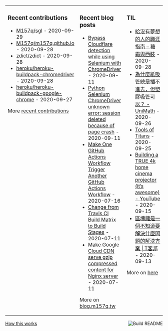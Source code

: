 <table><tr><td valign="top">

### Recent contributions
<!-- recent_contributions starts -->
* [M157q/sgl](https://github.com/M157q/sgl) - 2020-09-29
* [M157q/m157q.github.io](https://github.com/M157q/m157q.github.io) - 2020-09-28
* [zdict/zdict](https://github.com/zdict/zdict) - 2020-09-28
* [heroku/heroku-buildpack-chromedriver](https://github.com/heroku/heroku-buildpack-chromedriver) - 2020-09-28
* [heroku/heroku-buildpack-google-chrome](https://github.com/heroku/heroku-buildpack-google-chrome) - 2020-09-27
<!-- recent_contributions ends -->
More [recent contributions](https://github.com/M157q/M157q/blob/main/recent_contributions.md)
</td><td valign="top">

### Recent blog posts
<!-- blog starts -->
* [Bypass Cloudflare detection while using Selenium with ChromeDriver](https://blog.m157q.tw/posts/2020/09/11/bypass-cloudflare-detection-while-using-selenium-with-chromedriver/) - 2020-09-11
* [Python Selenium ChromeDriver unknown error: session deleted because of page crash](https://blog.m157q.tw/posts/2020/09/11/python-selenium-chromedriver-unknown-error-session-deleted-because-of-page-crash/) - 2020-09-11
* [Make One GitHub Actions Workflow Trigger Another GitHub Actions Workflow](https://blog.m157q.tw/posts/2020/07/16/make-one-github-actions-workflow-trigger-another-github-actions-workflow/) - 2020-07-16
* [Change from Travis CI Build Matrix to Build Stages](https://blog.m157q.tw/posts/2020/07/11/change-from-travis-ci-build-matrix-to-build-stages/) - 2020-07-11
* [Make Google Cloud CDN serve gzip compressed content for Nginx server](https://blog.m157q.tw/posts/2020/07/11/make-google-cloud-cdn-serve-gzip-compressed-content-for-nginx-server/) - 2020-07-11
<!-- blog ends -->
More on [blog.m157q.tw](https://blog.m157q.tw/)
</td><td valign="top">

### TIL
<!-- tils starts -->
* [給沒有夢想的人的職涯指南 – 糖霜與西裝](https://github.com/M157q/m157q.github.io/issues/1210) - 2020-09-28
* [為什麼紙吸管總是插不進去，但塑膠吸管可以？ - UniMath](https://github.com/M157q/m157q.github.io/issues/1209) - 2020-09-26
* [Tools of Titans](https://github.com/M157q/m157q.github.io/issues/1208) - 2020-09-25
* [Building a TRUE 4k home cinema projector (it’s awesome) - YouTube](https://github.com/M157q/m157q.github.io/issues/1207) - 2020-09-15
* [區塊鏈是一個不知道要解決什麼問題的解決方案 | T客邦](https://github.com/M157q/m157q.github.io/issues/1206) - 2020-09-13
<!-- tils ends -->
More on [here](https://github.com/M157q/m157q.github.io/issues?q=is%3Aissue+is%3Aopen+sort%3Aupdated-desc)
</td></tr></table>

<a href="https://github.com/M157q/M157q/actions"><img src="https://github.com/M157q/M157q/workflows/Build%20README/badge.svg" align="right" alt="Build README"></a> <a href="https://simonwillison.net/2020/Jul/10/self-updating-profile-readme/">How this works</a>
